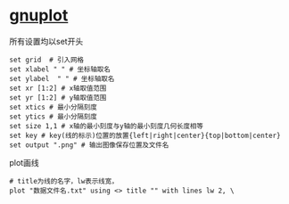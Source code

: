 # [gnuplot](http://www.gnuplot.info/)

所有设置均以set开头
```shell
set grid  # 引入网格
set xlabel " " # 坐标轴取名
set ylabel  " " # 坐标轴取名
set xr [1:2] # x轴取值范围
set yr [1:2] # y轴取值范围
set xtics # 最小分隔刻度
set ytics # 最小分隔刻度
set size 1,1 # x轴的最小刻度与y轴的最小刻度几何长度相等
set key # key(线的标示)位置的放置{left|right|center}{top|bottom|center}
set output ".png" # 输出图像保存位置及文件名
```

plot画线
```shell
# title为线的名字，lw表示线宽，
plot "数据文件名.txt" using <> title "" with lines lw 2, \
```